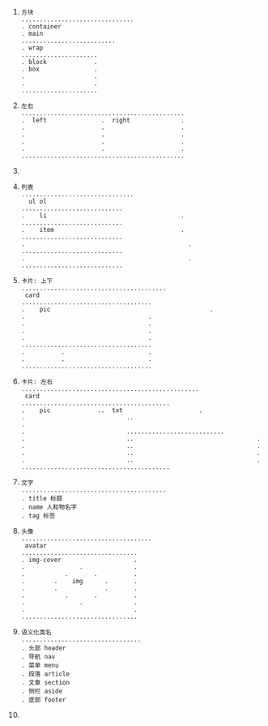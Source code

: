 1. ```
   方块
   ...............................
   . container
   . main
   ..........................
   . wrap
   .....................
   . block             .
   . box               .
   .                   .
   .                   .
   .....................
   ```

2. ```
   左右
   .............................................
   .  left               .  right              .
   .                     .                     .
   .                     .                     .
   .                     .                     .
   .                     .                     .
   .............................................
   ```

3.

4. ```
   列表
   ...............................
     ul ol
   ............................
   .	li								       .
   ............................
   .	item							       .
   ............................
   .									         .
   ............................
   .									         .
   ............................
   ```

5. ```
   卡片: 上下
   ........................................
   	card
   ....................................
   .	pic    								           .
   .                                  .
   .                                  .
   .                                  .
   .                                  .
   ....................................
   .          .                       .
   .          .                       .
   ....................................
   ```

6. ```
   卡片: 左右
   .................................................
   	card
   .........................................
   .	pic   			..  txt    		            .
   .							..      						      .
   .							...........................
   .							..						            .
   .							..						            .
   .							..						            .
   .							..						            .
   .........................................
   ```

7. ```
   文字
   ........................................
   . title 标题
   . name 人和物名字
   . tag 标签
   ```

8. ```
   头像
   ....................................
   	avatar
   ................................
   . img-cover                    .
   .               .              .
   .           .       .          .
   .        .    img      .       .
   .        .             .       .
   .           .       .          .
   .               .              .
   .                              .
   ................................
   ```

9. ```
   语义化类名
   .................................
   . 头部 header
   . 导航 nav
   . 菜单 menu
   . 段落 article
   . 文章 section
   . 侧栏 aside
   . 底部 footer

   ```

10.
